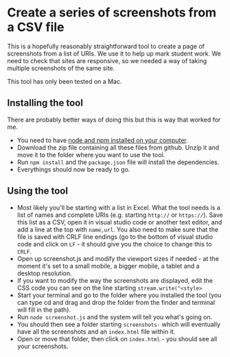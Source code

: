 # Create a series of screenshots from a CSV file

This is a hopefully reasonably straightforward tool to create a page of screenshots from a list of URIs. We use it to help up mark student work. We need to check that sites are responsive, so we needed a way of taking multiple screenshots of the same site.

This tool has only been tested on a Mac.

## Installing the tool
There are probably better ways of doing this but this is way that worked for me. 

* You need to have [node and npm installed on your computer](https://treehouse.github.io/installation-guides/mac/node-mac.html).
* Download the zip file containing all these files from github. Unzip it and move it to the folder where you want to use the tool.
* Run `npm install` and the `package.json` file will install the dependencies.
* Everythings should now be ready to go. 

## Using the tool
* Most likely you'll be starting with a list in Excel. What the tool needs is a list of names and complete URIs (e.g. starting `http://` or `https://`). Save this list as a CSV, open it in visual studio code or another text editor, and add a line at the top with `name,url`. You also need to make sure that the file is saved with CRLF line endings (go to the bottom of visual studio code and click on `LF` - it should give you the choice to change this to `CRLF`.
* Open up screenshot.js and modify the viewport sizes if needed - at the moment it's set to a small mobile, a bigger mobile, a tablet and a desktop resolution.
* If you want to modify the way the screenshots are displayed, edit the CSS code you can see on the line starting `stream.write("<style>`
* Start your terminal and go to the folder where you installed the tool (you can type cd and drag and drop the folder from the finder and terminal will fill in the path).
* Run `node screenshot.js` and the system will tell you what's going on.
* You should then see a folder starting `screenshots-` which will eventually have all the screenshots and an `index.html` file within it.
* Open or move that folder, then click on `index.html` - you should see all your screenshots.
